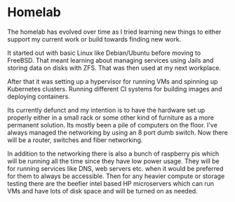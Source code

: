 # Homelab

The homelab has evolved over time as I tried learning new things to either support my current work or build towards finding new work.

It started out with basic Linux like Debian/Ubuntu before moving to FreeBSD. That meant learning about managing services using Jails and storing data on disks with ZFS. That was then used at my next workplace.

After that it was setting up a hypervisor for running VMs and spinning up Kubernetes clusters. Running different CI systems for building images and deploying containers.

Its currently defunct and my intention is to have the hardware set up properly either in a small rack or some other kind of furniture as a more permanent solution. Its mostly been a pile of computers on the floor. I've always managed the networking by using an 8 port dumb switch. Now there will be a router, switches and fiber networking.

In addition to the networking there is also a bunch of raspberry pis which will be running all the time since they have low power usage. They will be for running services like DNS, web servers etc. when it would be preferred for them to always be accessible. Then for any heavier compute or storage testing there are the beefier intel based HP microservers which can run VMs and have lots of disk space and will be turned on as needed.
